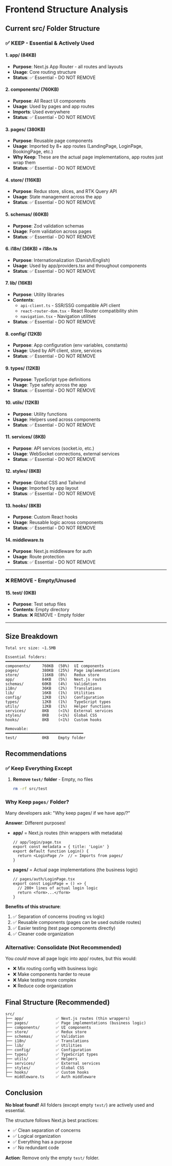 # Frontend Structure Analysis

## Current src/ Folder Structure

### ✅ KEEP - Essential & Actively Used

#### 1. **app/** (84KB)
- **Purpose**: Next.js App Router - all routes and layouts
- **Usage**: Core routing structure
- **Status**: ✅ Essential - DO NOT REMOVE

#### 2. **components/** (760KB)
- **Purpose**: All React UI components
- **Usage**: Used by pages and app routes
- **Imports**: Used everywhere
- **Status**: ✅ Essential - DO NOT REMOVE

#### 3. **pages/** (380KB)
- **Purpose**: Reusable page components
- **Usage**: Imported by 8+ app routes (LandingPage, LoginPage, BookingPage, etc.)
- **Why Keep**: These are the actual page implementations, app routes just wrap them
- **Status**: ✅ Essential - DO NOT REMOVE

#### 4. **store/** (116KB)
- **Purpose**: Redux store, slices, and RTK Query API
- **Usage**: State management across the app
- **Status**: ✅ Essential - DO NOT REMOVE

#### 5. **schemas/** (60KB)
- **Purpose**: Zod validation schemas
- **Usage**: Form validation across pages
- **Status**: ✅ Essential - DO NOT REMOVE

#### 6. **i18n/** (36KB) + **i18n.ts**
- **Purpose**: Internationalization (Danish/English)
- **Usage**: Used by app/providers.tsx and throughout components
- **Status**: ✅ Essential - DO NOT REMOVE

#### 7. **lib/** (16KB)
- **Purpose**: Utility libraries
- **Contents**:
  - `api-client.ts` - SSR/SSG compatible API client
  - `react-router-dom.tsx` - React Router compatibility shim
  - `navigation.tsx` - Navigation utilities
- **Status**: ✅ Essential - DO NOT REMOVE

#### 8. **config/** (12KB)
- **Purpose**: App configuration (env variables, constants)
- **Usage**: Used by API client, store, services
- **Status**: ✅ Essential - DO NOT REMOVE

#### 9. **types/** (12KB)
- **Purpose**: TypeScript type definitions
- **Usage**: Type safety across the app
- **Status**: ✅ Essential - DO NOT REMOVE

#### 10. **utils/** (12KB)
- **Purpose**: Utility functions
- **Usage**: Helpers used across components
- **Status**: ✅ Essential - DO NOT REMOVE

#### 11. **services/** (8KB)
- **Purpose**: API services (socket.io, etc.)
- **Usage**: WebSocket connections, external services
- **Status**: ✅ Essential - DO NOT REMOVE

#### 12. **styles/** (8KB)
- **Purpose**: Global CSS and Tailwind
- **Usage**: Imported by app layout
- **Status**: ✅ Essential - DO NOT REMOVE

#### 13. **hooks/** (8KB)
- **Purpose**: Custom React hooks
- **Usage**: Reusable logic across components
- **Status**: ✅ Essential - DO NOT REMOVE

#### 14. **middleware.ts**
- **Purpose**: Next.js middleware for auth
- **Usage**: Route protection
- **Status**: ✅ Essential - DO NOT REMOVE

---

### ❌ REMOVE - Empty/Unused

#### 15. **test/** (0KB)
- **Purpose**: Test setup files
- **Contents**: Empty directory
- **Status**: ❌ REMOVE - Empty folder

---

## Size Breakdown

```
Total src size: ~1.5MB

Essential folders:
━━━━━━━━━━━━━━━━━━━━━━━━━━━━━━━━━━
components/     760KB  (50%)  UI components
pages/          380KB  (25%)  Page implementations
store/          116KB  (8%)   Redux store
app/            84KB   (5%)   Next.js routes
schemas/        60KB   (4%)   Validation
i18n/           36KB   (2%)   Translations
lib/            16KB   (1%)   Utilities
config/         12KB   (1%)   Configuration
types/          12KB   (1%)   TypeScript types
utils/          12KB   (1%)   Helper functions
services/       8KB    (<1%)  External services
styles/         8KB    (<1%)  Global CSS
hooks/          8KB    (<1%)  Custom hooks

Removable:
━━━━━━━━━━━━━━━━━━━━━━━━━━━━━━━━━━
test/           0KB    Empty folder
```

## Recommendations

### ✅ Keep Everything Except

1. **Remove `test/` folder** - Empty, no files
   ```bash
   rm -rf src/test
   ```

### Why Keep `pages/` Folder?

Many developers ask: "Why keep pages/ if we have app/?"

**Answer**: Different purposes!

- **app/** = Next.js routes (thin wrappers with metadata)
  ```tsx
  // app/login/page.tsx
  export const metadata = { title: 'Login' }
  export default function Login() {
    return <LoginPage />  // ← Imports from pages/
  }
  ```

- **pages/** = Actual page implementations (the business logic)
  ```tsx
  // pages/auth/LoginPage.tsx
  export const LoginPage = () => {
    // 200+ lines of actual login logic
    return <form>...</form>
  }
  ```

**Benefits of this structure**:
1. ✅ Separation of concerns (routing vs logic)
2. ✅ Reusable components (pages can be used outside routes)
3. ✅ Easier testing (test page components directly)
4. ✅ Cleaner code organization

### Alternative: Consolidate (Not Recommended)

You *could* move all page logic into app/ routes, but this would:
- ❌ Mix routing config with business logic
- ❌ Make components harder to reuse
- ❌ Make testing more complex
- ❌ Reduce code organization

## Final Structure (Recommended)

```
src/
├── app/              ✅ Next.js routes (thin wrappers)
├── pages/            ✅ Page implementations (business logic)
├── components/       ✅ UI components
├── store/            ✅ Redux store
├── schemas/          ✅ Validation
├── i18n/             ✅ Translations
├── lib/              ✅ Utilities
├── config/           ✅ Configuration
├── types/            ✅ TypeScript types
├── utils/            ✅ Helpers
├── services/         ✅ External services
├── styles/           ✅ Global CSS
├── hooks/            ✅ Custom hooks
└── middleware.ts     ✅ Auth middleware
```

## Conclusion

**No bloat found!** All folders (except empty `test/`) are actively used and essential.

The structure follows Next.js best practices:
- ✅ Clean separation of concerns
- ✅ Logical organization
- ✅ Everything has a purpose
- ✅ No redundant code

**Action**: Remove only the empty `test/` folder.
